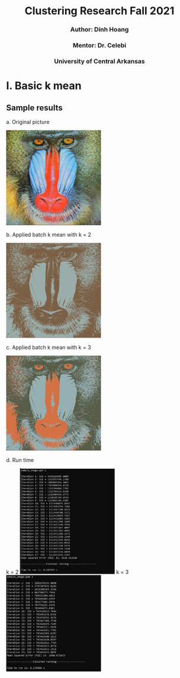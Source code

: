 # <div align="center"> Clustering Research Fall 2021 </div>
### <div align="center"> Author: Dinh Hoang </div>
### <div align="center"> Mentor: Dr. Celebi </div>
### <div align="center"> University of Central Arkansas </div>
# I. Basic k mean
## Sample results 
a. Original picture
<p>
<img width="256" src="./img/sample_image.jpg">
</p>

b. Applied batch k mean with k = 2
<p>
<img width="256" src="./img/outputting_img_2.jpg">
</p>

c. Applied batch k mean with k = 3
<p>
<img width="256" src="./img/outputting_img_3.jpg">
</p>

d. Run time
<p>
k = 2 <img width="256" src="./img/runtime_2.JPG">
k = 3 <img width="256" src="./img/runtime_3.JPG">
</p>

